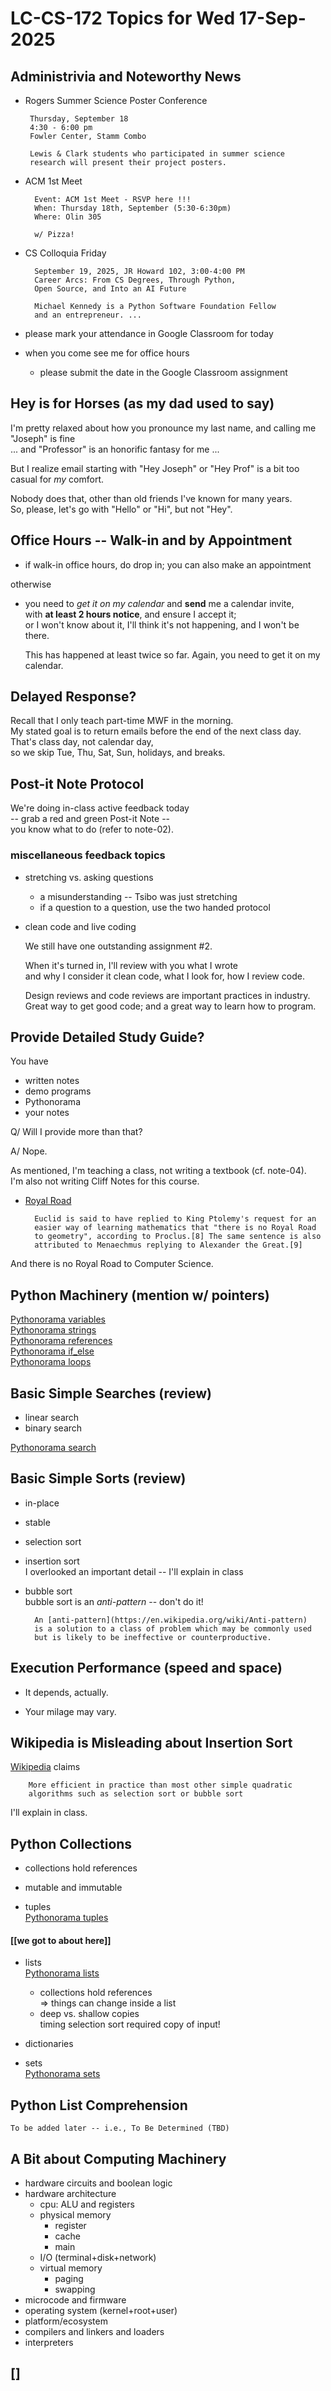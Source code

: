 # LC-CS-172 Topics for Wed 17-Sep-2025

## Administrivia and Noteworthy News

*  Rogers Summer Science Poster Conference

		Thursday, September 18
		4:30 - 6:00 pm
		Fowler Center, Stamm Combo

		Lewis & Clark students who participated in summer science
        research will present their project posters.

* ACM 1st Meet

		Event: ACM 1st Meet - RSVP here !!!
		When: Thursday 18th, September (5:30-6:30pm)
		Where: Olin 305

		w/ Pizza!

* CS Colloquia Friday

		September 19, 2025, JR Howard 102, 3:00-4:00 PM
		Career Arcs: From CS Degrees, Through Python,
		Open Source, and Into an AI Future

		Michael Kennedy is a Python Software Foundation Fellow
		and an entrepreneur. ...

* please mark your attendance in Google Classroom for today

* when you come see me for office hours

  + please submit the date in the Google Classroom assignment

## Hey is for Horses (as my dad used to say)

I'm pretty relaxed about how you pronounce my last name, and calling me
"Joseph" is fine  
... and "Professor" is an honorific fantasy for me ...

But I realize email starting with "Hey Joseph" or "Hey Prof" is a bit
too casual for *my* comfort.

Nobody does that, other than old friends I've known for many years.  
So,
please, let's go with "Hello" or "Hi", but not "Hey".

## Office Hours -- Walk-in and by Appointment

* if walk-in office hours, do drop in; you can also make an appointment

otherwise

* you need to *get it on my calendar* and **send** me a calendar invite,  
  with **at least 2 hours notice**, and ensure I accept it;  
  or I won't know about it, I'll think it's not happening, and I won't be there.

  This has happened at least twice so far.  Again, you need to get it on
  my calendar.

## Delayed Response?

  Recall that I only teach part-time MWF in the morning.  
  My stated goal is to return emails before the end of the next class day.  
  That's class day, not calendar day,  
  so we skip Tue, Thu, Sat, Sun, holidays, and breaks.

## Post-it Note Protocol

We're doing in-class active feedback today  
-- grab a red and green Post-it Note --  
you know what to do (refer to note-02).

### miscellaneous feedback topics

* stretching vs. asking questions  
  - a misunderstanding -- Tsibo was just stretching
  - if a question to a question, use the two handed protocol

* clean code and live coding

  We still have one outstanding assignment #2.

  When it's turned in, I'll review with you what I wrote  
  and why I consider it clean code, what I look for, how I review code.

  Design reviews and code reviews are important practices in industry.  
  Great way to get good code; and a great way to learn how to program.

## Provide Detailed Study Guide?

You have

  - written notes
  - demo programs
  - Pythonorama
  - your notes

Q/ Will I provide more than that?

A/ Nope.

  As mentioned, I'm teaching a class, not writing a textbook (cf. note-04).  
  I'm also not writing Cliff Notes for this course.

  - [Royal Road](https://en.wikipedia.org/wiki/Royal_Road)

		  Euclid is said to have replied to King Ptolemy's request for an
		  easier way of learning mathematics that "there is no Royal Road
		  to geometry", according to Proclus.[8] The same sentence is also
		  attributed to Menaechmus replying to Alexander the Great.[9]

  And there is no Royal Road to Computer Science.

## Python Machinery (mention w/ pointers)

[Pythonorama variables](https://github.com/alainkaegi/pythonorama/blob/main/data_structures/variables.md)  
[Pythonorama strings](https://github.com/alainkaegi/pythonorama/blob/main/data_structures/strings.md)  
[Pythonorama references](https://github.com/alainkaegi/pythonorama/blob/main/data_structures/references.md)  
[Pythonorama if_else](https://github.com/alainkaegi/pythonorama/blob/main/control_structures/if_else.md)  
[Pythonorama loops](https://github.com/alainkaegi/pythonorama/blob/main/control_structures/loops.md)

## Basic Simple Searches (review)

* linear search
* binary search

[Pythonorama search](https://github.com/alainkaegi/pythonorama/blob/main/algorithms/search.md)

## Basic Simple Sorts (review)

* in-place
* stable
* selection sort
* insertion sort  
  I overlooked an important detail -- I'll explain in class
* bubble sort  
  bubble sort is an *anti-pattern* -- don't do it!  

		An [anti-pattern](https://en.wikipedia.org/wiki/Anti-pattern)
		is a solution to a class of problem which may be commonly used
		but is likely to be ineffective or counterproductive.

## Execution Performance (speed and space)

* It depends, actually.

* Your milage may vary.

## Wikipedia is Misleading about Insertion Sort

[Wikipedia](https://en.wikipedia.org/wiki/Insertion_sort) claims

		More efficient in practice than most other simple quadratic
		algorithms such as selection sort or bubble sort

I'll explain in class.

## Python Collections

* collections hold references

* mutable and immutable

* tuples  
  [Pythonorama tuples](https://github.com/alainkaegi/pythonorama/blob/main/data_structures/tuples.md)

#### [[we got to about here]]

* lists  
  [Pythonorama lists](https://github.com/alainkaegi/pythonorama/blob/main/data_structures/lists.md)
  - collections hold references  
     => things can change inside a list
  - deep vs. shallow copies  
    timing selection sort required copy of input!

* dictionaries

* sets  
  [Pythonorama sets](https://github.com/alainkaegi/pythonorama/blob/main/data_structures/sets.md)


## Python List Comprehension

    To be added later -- i.e., To Be Determined (TBD)

## A Bit about Computing Machinery

* hardware circuits and boolean logic
* hardware architecture
  - cpu: ALU and registers
  - physical memory
    + register
	+ cache
	+ main
  - I/O (terminal+disk+network)
  - virtual memory
    + paging
	+ swapping
* microcode and firmware
* operating system (kernel+root+user)
* platform/ecosystem
* compilers and linkers and loaders
* interpreters

## []

